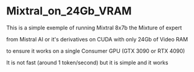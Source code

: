 # Mixtral_on_24Gb_VRAM
This is a simple exemple of running Mixtral 8x7b the Mixture of expert 

from Mistral AI or it's derivatives on CUDA with only 24Gb of Video RAM 

to ensure it works on a single Consumer GPU (GTX 3090 or RTX 4090)

It is not fast (around 1 token/second) but it is simple and it works
